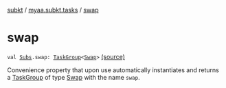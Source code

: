 [subkt](../index.md) / [myaa.subkt.tasks](index.md) / [swap](./swap.md)

# swap

`val `[`Subs`](-subs/index.md)`.swap: `[`TaskGroup`](-task-group/index.md)`<`[`Swap`](-swap/index.md)`>` [(source)](https://github.com/Myaamori/SubKt/blob/0.1.19/src/main/kotlin/myaa/subkt/tasks/asstasks.kt#L968)

Convenience property that upon use automatically instantiates and returns a
[TaskGroup](-task-group/index.md) of type [Swap](-swap/index.md) with the name `swap`.

